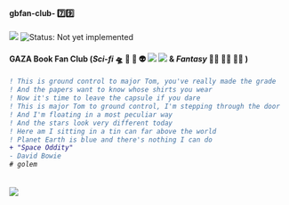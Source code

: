 #### gbfan-club- :seven::nine:
![](https://img.gimme.fun/emoji/1f47e.png) ![Status: **Not yet implemented**](http://placehold.it/350x65/FF0000/FFFF00.png&text=GBFan+Club+79)  
#### GAZA Book Fan Club (*Sci-fi*  🛸 :satellite: 🌌 👽 ![](http://fun.resplace.net/Emoticons/Scifi/Cyborg.gif) ![](http://fun.resplace.net/Emoticons/Scifi/matrix.gif) & *Fantasy* 🧚‍♂️ 🧙‍♂️ 🧝‍♀️  ) 
        
<h6>

```diff
! This is ground control to major Tom, you've really made the grade
! And the papers want to know whose shirts you wear
! Now it's time to leave the capsule if you dare
! This is major Tom to ground control, I'm stepping through the door
! And I'm floating in a most peculiar way
! And the stars look very different today
! Here am I sitting in a tin can far above the world
! Planet Earth is blue and there's nothing I can do 
+ "Space Oddity"  
- David Bowie
# golem
```

</h6>


![](https://tecknocure.tech/wp-content/uploads/2016/02/Abstract-Landing-in-Space-4K-Wallpaper-1280x800.jpg)  
